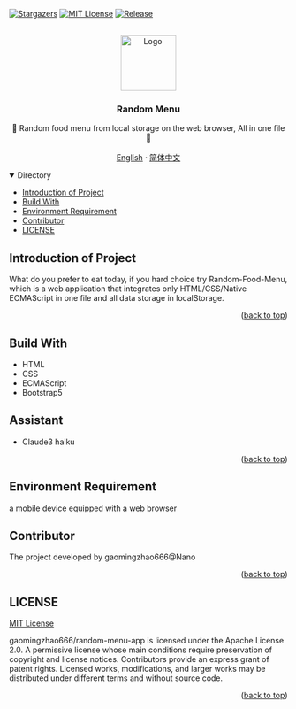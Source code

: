 <a name="readme-top"></a>

[![Stargazers][stars-shield]][stars-url]
[![MIT License][license-shield]][license-url]
[![Release][release-shield]][release-url]

<!-- PROJECT LOGO -->
<br />
<div align="center">
  <a href="https://github.com/gaomingzhao666/random-menu-app">
    <img src="https://encrypted-tbn0.gstatic.com/images?q=tbn:ANd9GcQIQyBAyKHGrtZKOQZDFD--xh2tWrlBiCjvnQ&s" alt="Logo" width="100" height="100">
  </a>

  <h3 align="center">Random Menu</h3>

  <p align="center">
    🍔 Random food menu from local storage on the web browser, All in one file 🍔
    <br />
    <br />
    <a href="https://github.com/gaomingzhao666/random-menu-app/blob/master/README-EN.md">English</a>
     <strong> · </strong>
    <a href="https://github.com/gaomingzhao666/random-menu-app/blob/master/README.md">简体中文</a>
  </p>
</div>

<!-- TABLE OF CONTENTS -->
<details open>
  <summary>Directory</summary>
  <ul>
    <li><a href="##Introduction of Project">Introduction of Project</a> </li>
    <li><a href="##Build With">Build With</a></li>
    <li><a href="##Environment Requirement">Environment Requirement</a></li>
    <li><a href="##Contributor">Contributor</a></li>
    <li><a href="##LICENSE">LICENSE</a></li>
  </ul>
</details>

<!-- ABOUT THE PROJECT -->

## Introduction of Project

<!-- PROJECT SCREENSHOT -->

What do you prefer to eat today, if you hard choice try Random-Food-Menu, which is a web application that integrates only HTML/CSS/Native ECMAScript in one file and all data storage in localStorage.

<p align="right"> (<a href="#readme-top">back to top</a>)</p>

## Build With

- HTML
- CSS
- ECMAScript
- Bootstrap5

## Assistant

- Claude3 haiku

<p align="right">(<a href="#readme-top">back to top</a>)</p>

<!-- GETTING STARTED -->

## Environment Requirement

a mobile device equipped with a web browser

## Contributor

The project developed by gaomingzhao666@Nano

<p align="right">(<a href="#readme-top">back to top</a>)</p>

<!-- LICENSE -->

## LICENSE

[MIT License](https://github.com/gaomingzhao666/Random-menu-app/blob/main/LICENSE)

gaomingzhao666/random-menu-app is licensed under the Apache License 2.0. A permissive license whose main conditions require preservation of copyright and license notices. Contributors provide an express grant of patent rights. Licensed works, modifications, and larger works may be distributed under different terms and without source code.

<p align="right">(<a href="#readme-top">back to top</a>)</p>

[stars-shield]: https://img.shields.io/github/stars/gaomingzhao666/random-menu-app?style=for-the-badge
[stars-url]: https://github.com/gaomingzhao666/random-menu-app/stargazers
[license-shield]: https://img.shields.io/badge/license-MIT-green?style=for-the-badge
[license-url]: https://github.com/gaomingzhao666/random-menu-app/blob/main/LICENSE
[release-shield]: https://img.shields.io/github/v/release/gaomingzhao666/random-menu-app?style=for-the-badge
[release-url]: https://github.com/gaomingzhao666/random-menu-app/releases/tag
